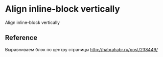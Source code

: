 # Align inline-block vertically

Align inline-block vertically

## Reference

Выравниваем блок по центру страницы
http://habrahabr.ru/post/238449/
